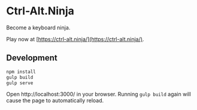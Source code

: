 # Ctrl-Alt.Ninja
Become a keyboard ninja.

Play now at [https://ctrl-alt.ninja/](https://ctrl-alt.ninja/).

## Development
```sh
npm install
gulp build
gulp serve
```

Open http://localhost:3000/ in your browser. Running `gulp build` again will cause the page to automatically reload.